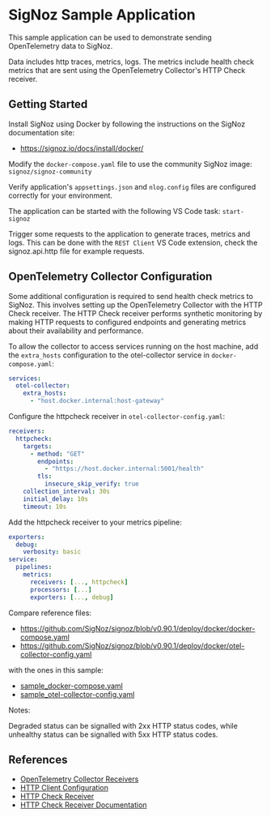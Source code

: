 # SigNoz Sample Application

This sample application can be used to demonstrate sending OpenTelemetry data to SigNoz.

Data includes http traces, metrics, logs. The metrics include health check metrics that are sent using the OpenTelemetry Collector's HTTP Check receiver.

## Getting Started

Install SigNoz using Docker by following the instructions on the SigNoz documentation site:

- https://signoz.io/docs/install/docker/

Modify the `docker-compose.yaml` file to use the community SigNoz image: `signoz/signoz-community`

Verify application's `appsettings.json` and `nlog.config` files are configured correctly for your environment.

The application can be started with the following VS Code task: `start-signoz`

Trigger some requests to the application to generate traces, metrics and logs. This can be done with the `REST Client` VS Code extension, check the signoz.api.http file for example requests.

## OpenTelemetry Collector Configuration

Some additional configuration is required to send health check metrics to SigNoz. This involves setting up the OpenTelemetry Collector with the HTTP Check receiver. The HTTP Check receiver performs synthetic monitoring by making HTTP requests to configured endpoints and generating metrics about their availability and performance.

To allow the collector to access services running on the host machine, add the `extra_hosts` configuration to the otel-collector service in `docker-compose.yaml`:

```yaml
services:
  otel-collector:
    extra_hosts:
      - "host.docker.internal:host-gateway"
```

Configure the httpcheck receiver in `otel-collector-config.yaml`:

```yaml
receivers:
  httpcheck:
    targets:
      - method: "GET"
        endpoints:
          - "https://host.docker.internal:5001/health"
        tls:
          insecure_skip_verify: true
    collection_interval: 30s
    initial_delay: 10s
    timeout: 10s
```

Add the httpcheck receiver to your metrics pipeline:

```yaml
exporters:
  debug:
    verbosity: basic
service:
  pipelines:
    metrics:
      receivers: [..., httpcheck]
      processors: [...]
      exporters: [..., debug]
```

Compare reference files:

* https://github.com/SigNoz/signoz/blob/v0.90.1/deploy/docker/docker-compose.yaml
* https://github.com/SigNoz/signoz/blob/v0.90.1/deploy/docker/otel-collector-config.yaml

with the ones in this sample:

* [sample_docker-compose.yaml](/signoz/sample_docker-compose.yaml)
* [sample_otel-collector-config.yaml](/signoz/sample_otel-collector-config.yaml)

Notes:

Degraded status can be signalled with 2xx HTTP status codes, while unhealthy status can be signalled with 5xx HTTP status codes.

## References

- [OpenTelemetry Collector Receivers](https://github.com/open-telemetry/opentelemetry-collector/blob/main/receiver/README.md)
- [HTTP Client Configuration](https://github.com/open-telemetry/opentelemetry-collector/tree/main/config/confighttp#client-configuration)
- [HTTP Check Receiver](https://github.com/open-telemetry/opentelemetry-collector-contrib/blob/main/receiver/httpcheckreceiver/README.md)
- [HTTP Check Receiver Documentation](https://github.com/open-telemetry/opentelemetry-collector-contrib/blob/main/receiver/httpcheckreceiver/documentation.md)